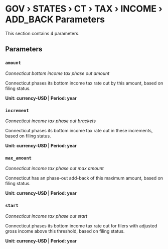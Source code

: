 # GOV › STATES › CT › TAX › INCOME › ADD_BACK Parameters

This section contains 4 parameters.

## Parameters

### `amount`
*Connecticut bottom income tax phase out amount*

Connecticut phases its bottom income tax rate out by this amount, based on filing status.

**Unit: currency-USD | Period: year**


### `increment`
*Connecticut income tax phase out brackets*

Connecticut phases its bottom income tax rate out in these increments, based on filing status.

**Unit: currency-USD | Period: year**


### `max_amount`
*Connecticut income tax phase out max amount*

Connecticut has an phase-out add-back of this maximum amount, based on filing status.

**Unit: currency-USD | Period: year**


### `start`
*Connecticut income tax phase out start*

Connecticut phases its bottom income tax rate out for filers with adjusted gross income above this threshold, based on filing status.

**Unit: currency-USD | Period: year**

